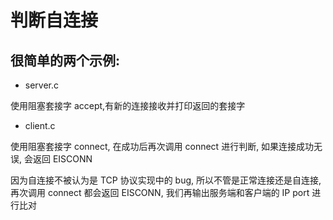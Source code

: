 # 判断自连接

## 很简单的两个示例:

- server.c

使用阻塞套接字 accept,有新的连接接收并打印返回的套接字

- client.c

使用阻塞套接字 connect, 在成功后再次调用 connect 进行判断, 如果连接成功无误, 会返回 EISCONN

因为自连接不被认为是 TCP 协议实现中的 bug, 所以不管是正常连接还是自连接, 再次调用 connect 都会返回 EISCONN, 我们再输出服务端和客户端的 IP port 进行比对
